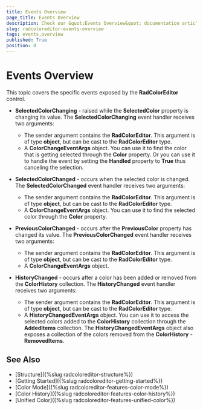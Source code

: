```yaml
---
title: Events Overview
page_title: Events Overview
description: Check our &quot;Events Overview&quot; documentation article for the RadColorEditor WPF control.
slug: radcoloreditor-events-overview
tags: events,overview
published: True
position: 0
---
```


# Events Overview

This topic covers the specific events exposed by the __RadColorEditor__ control. 

* __SelectedColorChanging__ - raised while the __SelectedColor__ property is changing its value. The __SelectedColorChanging__ event handler receives two arguments: 
	* The sender argument contains the __RadColorEditor__. This argument is of type __object__, but can be cast to the __RadColorEditor__ type. 
	* A __ColorChangeEventArgs__ object. You can use it to find the color that is getting selected through the __Color__ property. Or you can use it to handle the event by setting the __Handled__ property to __True__ thus canceling the selection.						

* __SelectedColorChanged__ - occurs when the selected color is changed. The __SelectedColorChanged__ event handler receives two arguments:						
	* The sender argument contains the __RadColorEditor__. This argument is of type __object__, but can be cast to the __RadColorEditor__ type. 
	* A __ColorChangeEventArgs__ object. You can use it to find the selected color through the __Color__ property. 							

* __PreviousColorChanged__ - occurs after the __PreviousColor__ property has changed its value. The __PreviousColorChanged__ event handler receives two arguments: 
	* The sender argument contains the __RadColorEditor__. This argument is of type __object__, but can be cast to the __RadColorEditor__ type.
	* A __ColorChangeEventArgs__ object. 							

* __HistoryChanged__ - occurs after a color has been added or removed from the __ColorHistory__ collection. The __HistoryChanged__ event handler receives two arguments:
	* The sender argument contains the __RadColorEditor__. This argument is of type __object__, but can be cast to the __RadColorEditor__ type.
	* A __HistoryChangedEventArgs__ object. You can use it to access the selected colors added to the __ColorHistory__ collection through the __AddedItems__ collection. The __HistoryChangedEventArgs__ object also exposes a collection of the colors removed from the __ColorHistory__ - __RemovedItems__.							

## See Also
 * [Structure]({%slug radcoloreditor-structure%})
 * [Getting Started]({%slug radcoloreditor-getting-started%})
 * [Color Mode]({%slug radcoloreditor-features-color-mode%})
 * [Color History]({%slug radcoloreditor-features-color-history%})
 * [Unified Color]({%slug radcoloreditor-features-unified-color%})